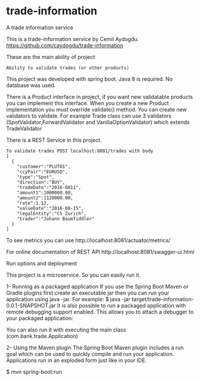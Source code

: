 # trade-information
A trade information service

This is a trade-information service by Cemil Aydogdu. https://github.com/caydogdu/trade-information

These are the main ability of project

    Ability to validate trades (or other products)

This project was developed with spring boot. Java 8 is required. No database was used.

There is a Product interface in project, if you want new validatable products you can implement this interface.
When you create a new Product implementation you must override validate() method. You can create new validators to validate.
For example Trade class can use 3 validators (SpotValidator,ForwardValidator and VanillaOptionValidator) which extends TradeValidator

There is a REST Service in this project.

    To validate trades POST localhost:8081/trades with body 
    [
      {
        "customer":"PLUTO1",
        "ccyPair":"EURUSD",
        "type":"Spot",
        "direction":"BUY",
        "tradeDate":"2016-0811",
        "amount1":1000000.00,
        "amount2":1120000.00,
        "rate":1.12,
        "valueDate":"2016-08-15",
        "legalEntity":"CS Zurich",
        "trader":"Johann Baumfiddler"
      }
    ]

To see metrics you can use http://localhost:8081/actuator/metrics/

For online documentation of REST API http://localhost:8081/swagger-ui.html


Run options and deployment

This project is a microservice. So you can easily run it.

1- Running as a packaged application If you use the Spring Boot Maven or Gradle plugins first create an executable jar then you can run your application using java -jar. For example: $ java -jar target/trade-information-0.0.1-SNAPSHOT.jar It is also possible to run a packaged application with remote debugging support enabled. This allows you to attach a debugger to your packaged application:

You can also run it with executing the main class (com.bank.trade.Application)

2- Using the Maven plugin The Spring Boot Maven plugin includes a run goal which can be used to quickly compile and run your application. Applications run in an exploded form just like in your IDE.

$ mvn spring-boot:run
